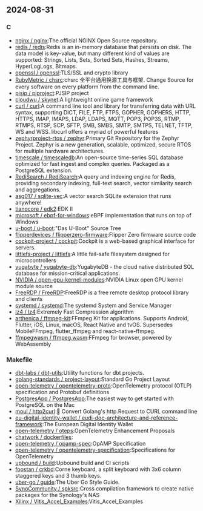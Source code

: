 ## 2024-08-31

### C

* [nginx / nginx](https://github.com/nginx/nginx):The official NGINX Open Source repository.
* [redis / redis](https://github.com/redis/redis):Redis is an in-memory database that persists on disk. The data model is key-value, but many different kind of values are supported: Strings, Lists, Sets, Sorted Sets, Hashes, Streams, HyperLogLogs, Bitmaps.
* [openssl / openssl](https://github.com/openssl/openssl):TLS/SSL and crypto library
* [RubyMetric / chsrc](https://github.com/RubyMetric/chsrc):chsrc 全平台通用换源工具与框架. Change Source for every software on every platform from the command line.
* [pjsip / pjproject](https://github.com/pjsip/pjproject):PJSIP project
* [cloudwu / skynet](https://github.com/cloudwu/skynet):A lightweight online game framework
* [curl / curl](https://github.com/curl/curl):A command line tool and library for transferring data with URL syntax, supporting DICT, FILE, FTP, FTPS, GOPHER, GOPHERS, HTTP, HTTPS, IMAP, IMAPS, LDAP, LDAPS, MQTT, POP3, POP3S, RTMP, RTMPS, RTSP, SCP, SFTP, SMB, SMBS, SMTP, SMTPS, TELNET, TFTP, WS and WSS. libcurl offers a myriad of powerful features
* [zephyrproject-rtos / zephyr](https://github.com/zephyrproject-rtos/zephyr):Primary Git Repository for the Zephyr Project. Zephyr is a new generation, scalable, optimized, secure RTOS for multiple hardware architectures.
* [timescale / timescaledb](https://github.com/timescale/timescaledb):An open-source time-series SQL database optimized for fast ingest and complex queries. Packaged as a PostgreSQL extension.
* [RediSearch / RediSearch](https://github.com/RediSearch/RediSearch):A query and indexing engine for Redis, providing secondary indexing, full-text search, vector similarity search and aggregations.
* [asg017 / sqlite-vec](https://github.com/asg017/sqlite-vec):A vector search SQLite extension that runs anywhere!
* [tianocore / edk2](https://github.com/tianocore/edk2):EDK II
* [microsoft / ebpf-for-windows](https://github.com/microsoft/ebpf-for-windows):eBPF implementation that runs on top of Windows
* [u-boot / u-boot](https://github.com/u-boot/u-boot):"Das U-Boot" Source Tree
* [flipperdevices / flipperzero-firmware](https://github.com/flipperdevices/flipperzero-firmware):Flipper Zero firmware source code
* [cockpit-project / cockpit](https://github.com/cockpit-project/cockpit):Cockpit is a web-based graphical interface for servers.
* [littlefs-project / littlefs](https://github.com/littlefs-project/littlefs):A little fail-safe filesystem designed for microcontrollers
* [yugabyte / yugabyte-db](https://github.com/yugabyte/yugabyte-db):YugabyteDB - the cloud native distributed SQL database for mission-critical applications.
* [NVIDIA / open-gpu-kernel-modules](https://github.com/NVIDIA/open-gpu-kernel-modules):NVIDIA Linux open GPU kernel module source
* [FreeRDP / FreeRDP](https://github.com/FreeRDP/FreeRDP):FreeRDP is a free remote desktop protocol library and clients
* [systemd / systemd](https://github.com/systemd/systemd):The systemd System and Service Manager
* [lz4 / lz4](https://github.com/lz4/lz4):Extremely Fast Compression algorithm
* [arthenica / ffmpeg-kit](https://github.com/arthenica/ffmpeg-kit):FFmpeg Kit for applications. Supports Android, Flutter, iOS, Linux, macOS, React Native and tvOS. Supersedes MobileFFmpeg, flutter_ffmpeg and react-native-ffmpeg.
* [ffmpegwasm / ffmpeg.wasm](https://github.com/ffmpegwasm/ffmpeg.wasm):FFmpeg for browser, powered by WebAssembly

### Makefile

* [dbt-labs / dbt-utils](https://github.com/dbt-labs/dbt-utils):Utility functions for dbt projects.
* [golang-standards / project-layout](https://github.com/golang-standards/project-layout):Standard Go Project Layout
* [open-telemetry / opentelemetry-proto](https://github.com/open-telemetry/opentelemetry-proto):OpenTelemetry protocol (OTLP) specification and Protobuf definitions
* [PostgresApp / PostgresApp](https://github.com/PostgresApp/PostgresApp):The easiest way to get started with PostgreSQL on the Mac
* [moul / http2curl](https://github.com/moul/http2curl):📐 Convert Golang's http.Request to CURL command line
* [eu-digital-identity-wallet / eudi-doc-architecture-and-reference-framework](https://github.com/eu-digital-identity-wallet/eudi-doc-architecture-and-reference-framework):The European Digital Identity Wallet
* [open-telemetry / oteps](https://github.com/open-telemetry/oteps):OpenTelemetry Enhancement Proposals
* [chatwork / dockerfiles](https://github.com/chatwork/dockerfiles):
* [open-telemetry / opamp-spec](https://github.com/open-telemetry/opamp-spec):OpAMP Specification
* [open-telemetry / opentelemetry-specification](https://github.com/open-telemetry/opentelemetry-specification):Specifications for OpenTelemetry
* [upbound / build](https://github.com/upbound/build):Upbound build and CI scripts
* [foostan / crkbd](https://github.com/foostan/crkbd):Corne keyboard, a split keyboard with 3x6 column staggered keys and 3 thumb keys.
* [uber-go / guide](https://github.com/uber-go/guide):The Uber Go Style Guide.
* [SynoCommunity / spksrc](https://github.com/SynoCommunity/spksrc):Cross compilation framework to create native packages for the Synology's NAS
* [Xilinx / Vitis_Accel_Examples](https://github.com/Xilinx/Vitis_Accel_Examples):Vitis_Accel_Examples

